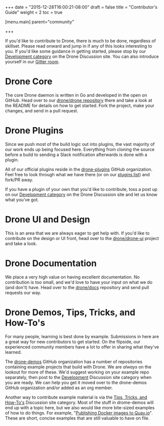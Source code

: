 +++
date = "2015-12-28T16:00:21-08:00"
draft = false
title = "Contributor's Guide"
weight = 2
toc = true

[menu.main]
	parent="community"

+++

If you'd like to contribute to Drone, there is much to be done, regardless of skillset. Please read onward and jump in if any of this looks interesting to you. If you'd like some guidance in getting started, please stop by our [Development category](https://discuss.drone.io/c/development) on the Drone Discussion site. You can also introduce yourself in our [Gitter room](https://gitter.im/drone/drone).

# Drone Core

The core Drone daemon is written in Go and developed in the open on GitHub. Head over to our [drone/drone repository](https://github.com/drone/drone) there and take a look at the README for details on how to get started. Fork the project, make your changes, and send in a pull request.

# Drone Plugins

Since we push most of the build logic out into plugins, the vast majority of our work ends up being focused here. Everything from cloning the source before a build to sending a Slack notification afterwards is done with a plugin.
 
All of our official plugins reside in the [drone-plugins](https://github.com/drone-plugins) GitHub organization. Feel free to look through what we have there (or on our [plugins list](../../plugins)) and fork/PR away.

If you have a plugin of your own that you'd like to contribute, toss a post up on our [Development category](https://discuss.drone.io/c/development) on the Drone Discussion site and let us know what you've got.

# Drone UI and Design

This is an area that we are always eager to get help with. If you'd like to contribute on the design or UI front, head over to the [drone/drone-ui](https://github.com/drone/drone-ui) project and take a look.

# Drone Documentation

We place a very high value on having excellent documentation. No contribution is too small, and we'd love to have your input on what we do (and don't) have. Head over to the [drone/docs](https://github.com/drone/docs) repository and send pull requests our way.

# Drone Demos, Tips, Tricks, and How-To's

For many people, learning is best done by example. Submissions in here are a  great way for new contributors to get started. On the flipside, our experienced community members have a lot to offer in sharing what they've learned.

The [drone-demos](https://github.com/drone-demos) GitHub organization has a  number of repositories containing example projects that build with Drone. We are *always* on the lookout for more of these. We'd suggest working on your example repo separately, then post to the [Development](https://discuss.drone.io/c/development) Discussion site category when you are ready. We can help you get it moved over to the drone-demos GitHub organization and/or added as an org member.
 
Another way to contribute example material is via the [Tips, Tricks, and How-To's](https://discuss.drone.io/c/how-tos) Discussion site category. Most of the stuff in drome-demos will end up with a topic here, but we also would like more bite-sized examples of how to do things. For example, "[Publishing Docker images to Quay.io](https://discuss.drone.io/t/publishing-docker-images-to-quay-io/33/1)". These are short, concise examples that are still valuable to have on file.
